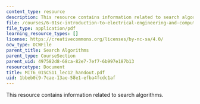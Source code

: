 ```yaml
---
content_type: resource
description: This resource contains information related to search algorithms.
file: /courses/6-01sc-introduction-to-electrical-engineering-and-computer-science-i-spring-2011/1bbeb0c97cae13ae58e1efba4fcdc1af_MIT6_01SCS11_lec12_handout.pdf
file_type: application/pdf
learning_resource_types: []
license: https://creativecommons.org/licenses/by-nc-sa/4.0/
ocw_type: OCWFile
parent_title: Search Algorithms
parent_type: CourseSection
parent_uid: 497582d8-68ca-82e7-7ef7-6b997e187b13
resourcetype: Document
title: MIT6_01SCS11_lec12_handout.pdf
uid: 1bbeb0c9-7cae-13ae-58e1-efba4fcdc1af
---
```

This resource contains information related to search algorithms.